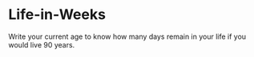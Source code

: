# Life-in-Weeks
Write your current age to know how many days remain in your life if you would live 90 years.  

